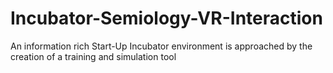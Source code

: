 # Incubator-Semiology-VR-Interaction
An information rich Start-Up Incubator environment is approached by the creation of a training and simulation tool
